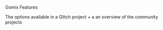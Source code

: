 Gomix Features

The options available in a Glitch project + a an overview of the community projects
